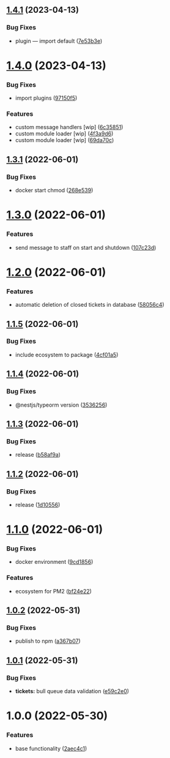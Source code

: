 ## [1.4.1](https://github.com/artx-team/nestjs-telegram-helpdesk/compare/v1.4.0...v1.4.1) (2023-04-13)


### Bug Fixes

* plugin — import default ([7e53b3e](https://github.com/artx-team/nestjs-telegram-helpdesk/commit/7e53b3ec2ccbeea792beea5c74c739745fb5c1c8))

# [1.4.0](https://github.com/artx-team/nestjs-telegram-helpdesk/compare/v1.3.1...v1.4.0) (2023-04-13)


### Bug Fixes

* import plugins ([97150f5](https://github.com/artx-team/nestjs-telegram-helpdesk/commit/97150f5744cf586c84c23d4647833b4db7938fcf))


### Features

* custom message handlers [wip] ([6c35851](https://github.com/artx-team/nestjs-telegram-helpdesk/commit/6c35851003cf3bb7b48086f7d956f594e4599755))
* custom module loader [wip] ([4f3a9d6](https://github.com/artx-team/nestjs-telegram-helpdesk/commit/4f3a9d66d01c905b9fb1b2a22c1c3da5f3942e57))
* custom module loader [wip] ([69da70c](https://github.com/artx-team/nestjs-telegram-helpdesk/commit/69da70c2e13afca183053f485bc6192ec356dd43))

## [1.3.1](https://github.com/artx-team/nestjs-telegram-helpdesk/compare/v1.3.0...v1.3.1) (2022-06-01)


### Bug Fixes

* docker start chmod ([268e539](https://github.com/artx-team/nestjs-telegram-helpdesk/commit/268e539c0e7eb22989f1b085246e03f4020f6718))

# [1.3.0](https://github.com/artxru/nestjs-telegram-helpdesk/compare/v1.2.0...v1.3.0) (2022-06-01)


### Features

* send message to staff on start and shutdown ([107c23d](https://github.com/artxru/nestjs-telegram-helpdesk/commit/107c23d4acd4b2dccc75db35ed720415966b1952))

# [1.2.0](https://github.com/artxru/nestjs-telegram-helpdesk/compare/v1.1.5...v1.2.0) (2022-06-01)


### Features

* automatic deletion of closed tickets in database ([58056c4](https://github.com/artxru/nestjs-telegram-helpdesk/commit/58056c4a7a5aa7c7cefdf37f5820994840712086))

## [1.1.5](https://github.com/artxru/nestjs-telegram-helpdesk/compare/v1.1.4...v1.1.5) (2022-06-01)


### Bug Fixes

* include ecosystem to package ([4cf01a5](https://github.com/artxru/nestjs-telegram-helpdesk/commit/4cf01a57c785ae9e2fe53dc9a7cbc9a4dda51e3f))

## [1.1.4](https://github.com/artxru/nestjs-telegram-helpdesk/compare/v1.1.3...v1.1.4) (2022-06-01)


### Bug Fixes

* @nestjs/typeorm version ([3536256](https://github.com/artxru/nestjs-telegram-helpdesk/commit/35362564eaad5e3be0f53303fb7368ff9fb3cecd))

## [1.1.3](https://github.com/artxru/nestjs-telegram-helpdesk/compare/v1.1.2...v1.1.3) (2022-06-01)


### Bug Fixes

* release ([b58af9a](https://github.com/artxru/nestjs-telegram-helpdesk/commit/b58af9aaa722f9c2f51a20cbd29ca8b1dc3d6a70))

## [1.1.2](https://github.com/artxru/nestjs-telegram-helpdesk/compare/v1.1.1...v1.1.2) (2022-06-01)


### Bug Fixes

* release ([1d10556](https://github.com/artxru/nestjs-telegram-helpdesk/commit/1d10556c2d2e33f4a9650d85f77eac2e9aa3468e))

# [1.1.0](https://github.com/artxru/nestjs-telegram-helpdesk/compare/v1.0.2...v1.1.0) (2022-06-01)


### Bug Fixes

* docker environment ([9cd1856](https://github.com/artxru/nestjs-telegram-helpdesk/commit/9cd1856c190d5cb2a8b780f59bd02dbe30707c2a))


### Features

* ecosystem for PM2 ([bf24e22](https://github.com/artxru/nestjs-telegram-helpdesk/commit/bf24e2254aa3fe76cb58a8c5e60a422eb91b093c))

## [1.0.2](https://github.com/artxru/nestjs-telegram-helpdesk/compare/v1.0.1...v1.0.2) (2022-05-31)


### Bug Fixes

* publish to npm ([a367b07](https://github.com/artxru/nestjs-telegram-helpdesk/commit/a367b07857004b6675c1b07a59dd7dbb29f7f512))

## [1.0.1](https://github.com/artxru/nestjs-telegram-helpdesk/compare/v1.0.0...v1.0.1) (2022-05-31)


### Bug Fixes

* **tickets:** bull queue data validation ([e59c2e0](https://github.com/artxru/nestjs-telegram-helpdesk/commit/e59c2e08b0c0708245c495e58c58bd1c6eb10208))

# 1.0.0 (2022-05-30)


### Features

* base functionality ([2aec4c1](https://github.com/artxru/nestjs-telegram-helpdesk/commit/2aec4c11dc61016a13253f7dc15573f433b993d5))
